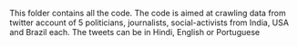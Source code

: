 This folder contains all the code. The code is aimed at crawling data from twitter account of 5 politicians, journalists, social-activists from India, USA and Brazil each.
The tweets can be in Hindi, English or Portuguese
